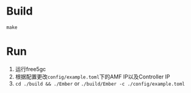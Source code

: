 # Build

`make`

# Run

1. 运行free5gc
2. 根据配置更改`config/example.toml`下的AMF IP以及Controller IP
3. `cd ./build && ./Ember` or `./build/Ember -c ./config/example.toml`